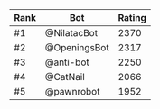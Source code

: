 Rank|Bot|Rating
---|---|---
#1|@NilatacBot|2370
#2|@OpeningsBot|2317
#3|@anti-bot|2250
#4|@CatNail|2066
#5|@pawnrobot|1952
